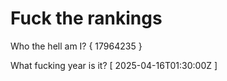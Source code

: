 # Fuck the rankings

Who the hell am I?
{ 17964235 }

What fucking year is it?
[ 2025-04-16T01:30:00Z ]
